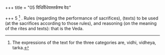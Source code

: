 +++
title = "05 विधिर्विधेयस्तर्कश्च वेदः"

+++
5 [^3] . Rules (regarding the performance of sacrifices), (texts) to be used (at the sacrifices according to those rules), and reasoning (on the meaning of the rites and texts): that is the Veda.


[^3]:  The expressions of the text for the three categories are, vidhi, vidheya, tarka.

